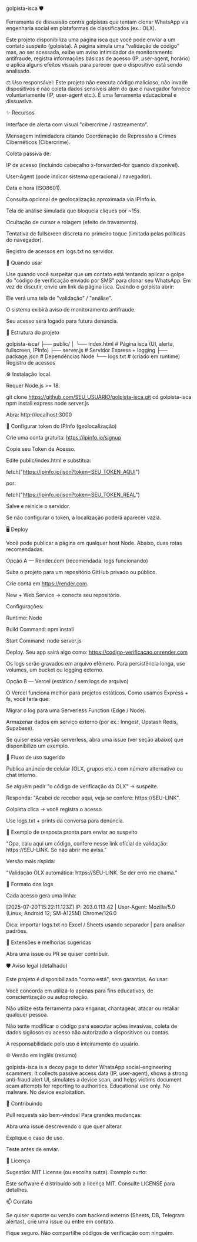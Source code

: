 golpista-isca 🛡️

Ferramenta de dissuasão contra golpistas que tentam clonar WhatsApp via engenharia social em plataformas de classificados (ex.: OLX).

Este projeto disponibiliza uma página isca que você pode enviar a um contato suspeito (golpista). A página simula uma "validação de código" mas, ao ser acessada, exibe um aviso intimidador de monitoramento antifraude, registra informações básicas de acesso (IP, user-agent, horário) e aplica alguns efeitos visuais para parecer que o dispositivo está sendo analisado.

⚖️ Uso responsável: Este projeto não executa código malicioso, não invade dispositivos e não coleta dados sensíveis além do que o navegador fornece voluntariamente (IP, user-agent etc.). É uma ferramenta educacional e dissuasiva.

✨ Recursos

Interface de alerta com visual "cibercrime / rastreamento".

Mensagem intimidadora citando Coordenação de Repressão a Crimes Cibernéticos (Cibercrime).

Coleta passiva de:

IP de acesso (incluindo cabeçalho x-forwarded-for quando disponível).

User-Agent (pode indicar sistema operacional / navegador).

Data e hora (ISO8601).

Consulta opcional de geolocalização aproximada via IPInfo.io.

Tela de análise simulada que bloqueia cliques por ~15s.

Ocultação de cursor e rolagem (efeito de travamento).

Tentativa de fullscreen discreta no primeiro toque (limitada pelas políticas do navegador).

Registro de acessos em logs.txt no servidor.

🚨 Quando usar

Use quando você suspeitar que um contato está tentando aplicar o golpe do "código de verificação enviado por SMS" para clonar seu WhatsApp. Em vez de discutir, envie um link da página isca. Quando o golpista abrir:

Ele verá uma tela de "validação" / "análise".

O sistema exibirá aviso de monitoramento antifraude.

Seu acesso será logado para futura denúncia.

📁 Estrutura do projeto

golpista-isca/
├── public/
│   └── index.html        # Página isca (UI, alerta, fullscreen, IPInfo)
├── server.js             # Servidor Express + logging
├── package.json          # Dependências Node
└── logs.txt              # (criado em runtime) Registro de acessos

⚙️ Instalação local

Requer Node.js >= 18.

git clone https://github.com/SEU_USUARIO/golpista-isca.git
cd golpista-isca
npm install express
node server.js

Abra: http://localhost:3000

🔐 Configurar token do IPInfo (geolocalização)

Crie uma conta gratuita: https://ipinfo.io/signup

Copie seu Token de Acesso.

Edite public/index.html e substitua:

fetch("https://ipinfo.io/json?token=SEU_TOKEN_AQUI")

por:

fetch("https://ipinfo.io/json?token=SEU_TOKEN_REAL")

Salve e reinicie o servidor.

Se não configurar o token, a localização poderá aparecer vazia.

🖥️ Deploy

Você pode publicar a página em qualquer host Node. Abaixo, duas rotas recomendadas.

Opção A — Render.com (recomendada: logs funcionando)

Suba o projeto para um repositório GitHub privado ou público.

Crie conta em https://render.com.

New + Web Service → conecte seu repositório.

Configurações:

Runtime: Node

Build Command: npm install

Start Command: node server.js

Deploy. Seu app sairá algo como:
https://codigo-verificacao.onrender.com

Os logs serão gravados em arquivo efêmero. Para persistência longa, use volumes, um bucket ou logging externo.

Opção B — Vercel (estático / sem logs de arquivo)

O Vercel funciona melhor para projetos estáticos. Como usamos Express + fs, você teria que:

Migrar o log para uma Serverless Function (Edge / Node).

Armazenar dados em serviço externo (por ex.: Inngest, Upstash Redis, Supabase).

Se quiser essa versão serverless, abra uma issue (ver seção abaixo) que disponibilizo um exemplo.

🧪 Fluxo de uso sugerido

Publica anúncio de celular (OLX, grupos etc.) com número alternativo ou chat interno.

Se alguém pedir "o código de verificação da OLX" → suspeite.

Responda: "Acabei de receber aqui, veja se confere: https://SEU-LINK".

Golpista clica → você registra o acesso.

Use logs.txt + prints da conversa para denúncia.

📝 Exemplo de resposta pronta para enviar ao suspeito

"Opa, caiu aqui um código, confere nesse link oficial de validação: https://SEU-LINK. Se não abrir me avisa."

Versão mais ríspida:

"Validação OLX automática: https://SEU-LINK. Se der erro me chama."

📄 Formato dos logs

Cada acesso gera uma linha:

[2025-07-20T15:22:11.123Z] IP: 203.0.113.42 | User-Agent: Mozilla/5.0 (Linux; Android 12; SM-A125M) Chrome/126.0

Dica: importar logs.txt no Excel / Sheets usando separador | para analisar padrões.

🧰 Extensões e melhorias sugeridas



Abra uma issue ou PR se quiser contribuir.

🛡️ Aviso legal (detalhado)

Este projeto é disponibilizado "como está", sem garantias. Ao usar:

Você concorda em utilizá-lo apenas para fins educativos, de conscientização ou autoproteção.

Não utilize esta ferramenta para enganar, chantagear, atacar ou retaliar qualquer pessoa.

Não tente modificar o código para executar ações invasivas, coleta de dados sigilosos ou acesso não autorizado a dispositivos ou contas.

A responsabilidade pelo uso é inteiramente do usuário.

🌐 Versão em inglês (resumo)

golpista-isca is a decoy page to deter WhatsApp social-engineering scammers. It collects passive access data (IP, user-agent), shows a strong anti-fraud alert UI, simulates a device scan, and helps victims document scam attempts for reporting to authorities. Educational use only. No malware. No device exploitation.

🤝 Contribuindo

Pull requests são bem-vindos! Para grandes mudanças:

Abra uma issue descrevendo o que quer alterar.

Explique o caso de uso.

Teste antes de enviar.

📜 Licença

Sugestão: MIT License (ou escolha outra). Exemplo curto:

Este software é distribuído sob a licença MIT. Consulte LICENSE para detalhes.

📫 Contato

Se quiser suporte ou versão com backend externo (Sheets, DB, Telegram alertas), crie uma issue ou entre em contato.

Fique seguro. Não compartilhe códigos de verificação com ninguém.